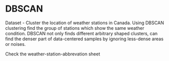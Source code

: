 # DBSCAN

Dataset - Cluster the location of weather stations in Canada. Using DBSCAN clustering find the group of stations which show the same weather condition. DBSCAN not only finds different arbitrary shaped clusters, can find the denser part of data-centered samples by ignoring less-dense areas or noises.


 Check the weather-station-abbrevation sheet
